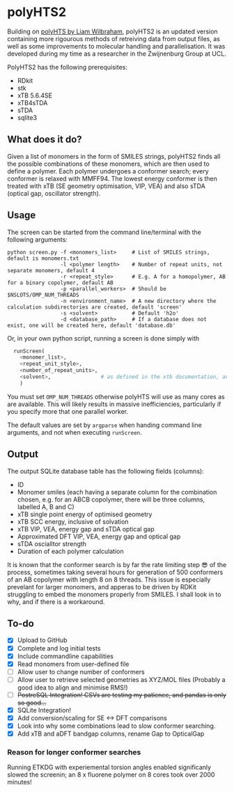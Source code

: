 # polyHTS2
Building on [polyHTS by Liam Wilbraham](https://github.com/LiamWilbraham/polyhts), polyHTS2 is an updated version containing more rigourous methods of retreiving data from output files, as well as some improvements to molecular handling and parallelisation. It was developed during my time as a researcher in the Zwijnenburg Group at UCL.

PolyHTS2 has the following prerequisites:
* RDkit
* stk
* xTB 5.6.4SE
* xTB4sTDA
* sTDA
* sqlite3

## What does it do?

Given a list of monomers in the form of SMILES strings, polyHTS2 finds all the possible combinations of these monomers, which are then used to define a polymer. Each polymer undergoes a conformer search; every conformer is relaxed with MMFF94. The lowest energy conformer is then treated with xTB (SE geometry optimisation, VIP, VEA) and also sTDA (optical gap, oscillator strength).

## Usage

The screen can be started from the command line/terminal with the following arguments:
```
python screen.py -f <monomers_list>     # List of SMILES strings, default is monomers.txt
                 -l <polymer length>    # Number of repeat units, not separate monomers, default 4
                 -r <repeat_style>      # E.g. A for a homopolymer, AB for a binary copolymer, default AB
                 -p <parallel_workers>  # Should be $NSLOTS/OMP_NUM_THREADS
                 -n <environment_name>  # A new directory where the calculation subdirectories are created, default 'screen'
                 -s <solvent>           # Default 'h2o'
                 -d <database_path>     # If a database does not exist, one will be created here, default 'database.db'
```

Or, in your own python script, running a screen is done simply with
```python
  runScreen(
    <monomer_list>, 
    <repeat_unit_style>,
    <number_of_repeat_units>,
    <solvent>,                # as defined in the xtb documentation, and near the top of constants.py
    )
```
You must set `OMP_NUM_THREADS` otherwise polyHTS will use as many cores as are available. This will likely results in massive inefficiencies, particularly if you specify more that one parallel worker.

The default values are set by `argparse` when handing command line arguments, and not when executing `runScreen`.

## Output

The output SQLite database table has the following fields (columns):
* ID
* Monomer smiles (each having a separate column for the combination chosen, e.g. for an ABCB copolymer, there will be three columns, labelled A, B and C)
* xTB single point energy of optimised geometry
* xTB SCC energy, inclusive of solvation
* xTB VIP, VEA,  energy gap and sTDA optical gap
* Approximated DFT VIP, VEA, energy gap and optical gap
* sTDA oscialltor strength
* Duration of each polymer calculation

It is known that the conformer search is by far the rate limiting step 😎 of the process, sometimes taking several hours for generation of 500 conformers of an AB copolymer with length 8 on 8 threads. This issue is especially prevelant for larger monomers, and apperas to be driven by RDKit struggling to embed the monomers properly from SMILES. I shall look in to why, and if there is a workaround.

## To-do
- [x] Upload to GitHub
- [x] Complete and log initial tests
- [x] Include commandline capabilities
- [x] Read monomers from user-defined file
- [ ] Allow user to change number of conformers
- [ ] Allow user to retrieve selected geometries as XYZ/MOL files (Probably a good idea to align and minimise RMS!)
- [ ] ~~PostreSQL Integration! CSVs are testing my patience, and pandas is only so good...~~
- [x] SQLite Integration!
- [x] Add conversion/scaling for SE <-> DFT comparisons
- [x] Look into why some combinations lead to slow conformer searching.
- [x] Add xTB and aDFT bandgap columns, rename Gap to OpticalGap

### Reason for longer conformer searches
Running ETKDG with experiemental torsion angles enabled significanly slowed the screenin; an 8 x fluorene polymer on 8 cores took over 2000 minutes!
